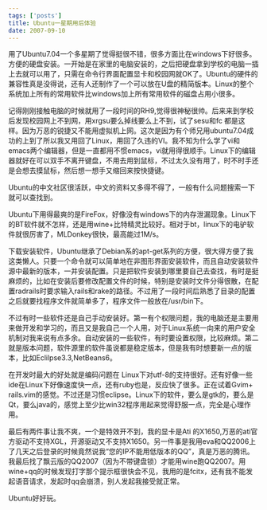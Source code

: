 ```yaml
--- 
tags: ['posts']
title: Ubuntu一星期用后体验
date: 2007-09-10
---
```

用了Ubuntu7.04一个多星期了觉得挺很不错，很多方面比在windows下好很多。方便的硬盘安装。一开始是在家里的电脑安装的，之后把硬盘拿到学校的电脑一插上去就可以用了，只需在命令行界面配置显卡和校园网就OK了。Ubuntu的硬件的兼容性真是没得说，还有人还制作了一个可以放在U盘的精简版本。Linux的整个系统加上所有的常用软件比windows加上所有常用软件的磁盘占用小很多。


记得刚刚接触电脑的时候就用了一段时间的RH9,觉得很神秘很帅。后来来到学校后发现校园网上不到网，用xrgsu要么掉线要么上不到，试了sesu和fc 都是这样。因为万恶的锐捷又不能用虚拟机上网。这次是因为有个师兄用ubuntu7.04成功的上到了所以我又用回了Linux，用回了久违的VI。我不知为什么学了vi和emacs两个编辑器，但是一直都用不惯emacs，vi就用得很顺手。Linux下的编辑器就好在可以双手不离开键盘，不用去用到鼠标，不过太久没有用了，时不时手还是会想去摸鼠标，然后想一想手又缩回来按快捷键。

Ubuntu的中文社区很活跃，中文的资料又多得不得了，一般有什么问题搜索一下就可以查找到。

Ubuntu下用得最爽的是FireFox，好像没有windows下的内存泄漏现象。Linux下的BT软件就不怎样，还是用wine+比特精灵比较好。相对于bt，linux下的电驴软件就很厉害了，MLDonkey很快，最高能过1M/s。

下载安装软件，Ubuntu继承了Debian系的apt-get系列的方便，很大得方便了我这类懒人。只要一个命令就可以简单地在非图形界面安装软件，而且自动安装软件源中最新的版本，一并安装配置。只是把软件安装到哪里要自己去查找，有时是挺麻烦的，比如在安装后要修改配置文件的时候，特别是安装时文件分得很散，在配置radrails时要求输入rails和rake的路径。不过用了一段时间后熟悉了目录的配置之后就要找程序文件就简单多了，程序文件一般放在/usr/bin下。

不过有时一些软件还是自己手动安装好。第一有个权限问题，我的电脑还是主要用来做开发和学习的，而且又是我自己一个人用，对于Linux系统一向来的用户安全机制对我来说有点多余。自动安装的一些软件，有时要设置权限，比较麻烦。第二就是版本问题，软件源里的软件虽说都是稳定版本，但是我有时想要新一点的版本，比如Eclilpse3.3,NetBeans6。

在开发时最大的好处就是编码问题在 Linux下对utf-8的支持很好。还有好像一些ide在Linux下好像速度快一点，还有ruby也是，反应快了很多。正在试着Gvim+ rails.vim的感觉。不过还是习惯eclipse。Linux下的软件，要么是gtk的，要么是Qt，要么java的，感觉上至少比win32程序用起来觉得舒服一点，完全是心理作用。

最后有两件事让我不爽，一个是特效开不到，我的显卡是Ati 的X1650,万恶的ati官方驱动不支持XGL，开源驱动又不支持X1650。另一件事是我用eva和QQ2006上了几天之后登录的时候竟然说我“您的IP不能用低版本的QQ”，真是万恶的腾讯。我最后找了飘云版的QQ2007（因为不带键盘锁）才能用wine跑QQ2007。用wine+qq的时候发现打字那个提示框很快会不见，我用的是fcitx，还有我不能发起语音请求，发起时qq会崩溃，别人发起我接受就正常。

Ubuntu好好玩。
